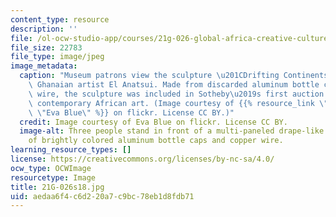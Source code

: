 ```yaml
---
content_type: resource
description: ''
file: /ol-ocw-studio-app/courses/21g-026-global-africa-creative-cultures-spring-2018/aedaa6f4c6d220a7c9bc78eb1d8fdb71_21G-026s18.jpg
file_size: 22783
file_type: image/jpeg
image_metadata:
  caption: "Museum patrons view the sculpture \u201CDrifting Continents\u201D by the\
    \ Ghanaian artist El Anatsui. Made from discarded aluminum bottle caps and copper\
    \ wire, the sculpture was included in Sotheby\u2019s first auction of modern and\
    \ contemporary African art. (Image courtesy of {{% resource_link \"859a3d4c-5524-46b1-9b3e-d02863f3a80e\"\
    \ \"Eva Blue\" %}} on flickr. License CC BY.)"
  credit: Image courtesy of Eva Blue on flickr. License CC BY.
  image-alt: Three people stand in front of a multi-paneled drape-like sculpture made
    of brightly colored aluminum bottle caps and copper wire.
learning_resource_types: []
license: https://creativecommons.org/licenses/by-nc-sa/4.0/
ocw_type: OCWImage
resourcetype: Image
title: 21G-026s18.jpg
uid: aedaa6f4-c6d2-20a7-c9bc-78eb1d8fdb71
---
```

